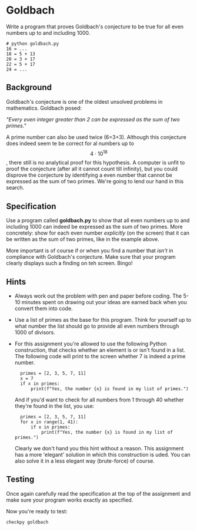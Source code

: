# Goldbach

Write a program that proves Goldbach's conjecture to be true for all even numbers up to and including 1000.

	# python goldbach.py
	16 = ...
	18 = 5 + 13 
	20 = 3 + 17 
	22 = 5 + 17
	24 = ...

## Background

Goldbach's conjecture is one of the oldest unsolved problems in mathematics. Goldbach posed:

*"Every even integer greater than 2 can be expressed as the sum of two primes."*

A prime number can also be used twice (6=3+3). Although this conjecture does indeed seem te be correct for al numbers up to $$4\cdot10^{18}$$, there still is no analytical proof for this hypothesis. A computer is unfit to proof the conjecture (after all it cannot count till infinity), but you could disprove the conjecture by identifying a even number that cannot be expressed as the sum of two primes. We're going to lend our hand in this search.

## Specification

Use a program called **goldbach.py** to show that all even numbers up to and including 1000 can indeed be expressed as the sum of two primes. More concretely: show for each even number *explicitly* (on the screen) that it can be written as the sum of two primes, like in the example above.

More important is of course if or when you find a number that *isn't* in compliance with Goldbach's conjecture. Make sure that your program clearly displays such a finding on teh screen. Bingo!

## Hints

* Always work out the problem with pen and paper before coding. The 5-10 minutes spent on drawing out your ideas are earned back when you convert them into code.

* Use a list of primes as the base for this program. Think for yourself up to what number the list should go to provide all even numbers through 1000 of divisors.


* For this assignment you're allowed to use the following Python construction, that checks whether an element is or isn't found in a list. The following code will print to the screen whether 7 is indeed a prime number.

		primes = [2, 3, 5, 7, 11]
		x = 7
		if x in primes:
			print(f"Yes, the number {x} is found in my list of primes.")

  And if you'd want to check for all numbers from 1 through 40 whether they're found in the list, you use:

		primes = [2, 3, 5, 7, 11]
		for x in range(1, 41):
		    if x in primes:
		        print(f"Yes, the number {x} is found in my list of primes.")

  Clearly we don't hand you this hint without a reason. This assignment has a more 'elegant' solution in which this construction is uded. You can also solve it in a less elegant way (brute-force) of course.

## Testing

Once again carefully read the specification at the top of the assignment and make sure your program works exactly as specified.

Now you're ready to test:

	checkpy goldbach
